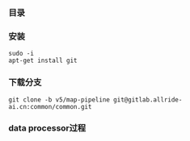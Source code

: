 ### 目录


### 安装
```
sudo -i
apt-get install git
```

### 下载分支
```
git clone -b v5/map-pipeline git@gitlab.allride-ai.cn:common/common.git
```

### data processor过程
